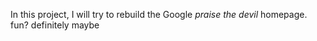 In this project, I will try to rebuild the Google *praise the devil* homepage.
fun?
definitely maybe